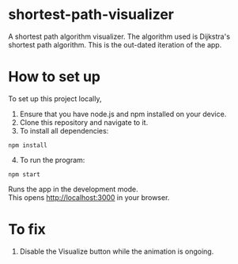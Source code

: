 # shortest-path-visualizer

A shortest path algorithm visualizer. The algorithm used is Dijkstra's shortest path algorithm. This is the out-dated iteration of the app.

# How to set up

To set up this project locally,

1. Ensure that you have node.js and npm installed on your device.
2. Clone this repository and navigate to it.
3. To install all dependencies:

```
npm install
```

4. To run the program:

```
npm start
```

Runs the app in the development mode.<br />
This opens [http://localhost:3000](http://localhost:3000) in your browser.

# To fix

1. Disable the Visualize button while the animation is ongoing.

